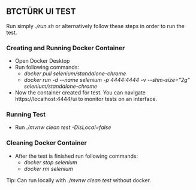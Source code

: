 ## BTCTÜRK UI TEST

Run simply *./run.sh* or alternatively follow these steps in order to run the test.

### Creating and Running Docker Container
- Open Docker Desktop
- Run following commands:
   - *docker pull selenium/standalone-chrome*
   - *docker run -d --name selenium -p 4444:4444 -v --shm-size="2g" selenium/standalone-chrome*
- Now the container created for test. You can navigate https://localhost:4444/ui to monitor tests on an interface.
### Running Test
- Run *./mvnw clean test -DisLocal=false*
### Cleaning Docker Container
- After the test is finished run following commands:
    - *docker stop selenium*
    - *docker rm selenium*

Tip: Can run locally with *./mvnw clean test* without docker.